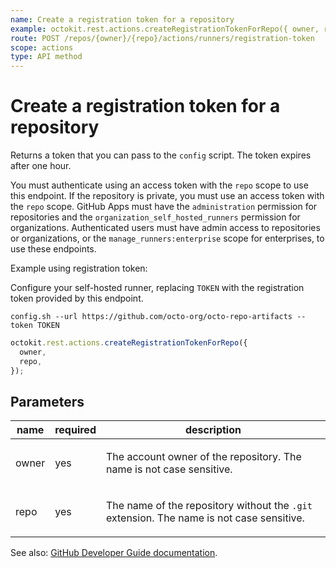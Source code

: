 ```yaml
---
name: Create a registration token for a repository
example: octokit.rest.actions.createRegistrationTokenForRepo({ owner, repo })
route: POST /repos/{owner}/{repo}/actions/runners/registration-token
scope: actions
type: API method
---
```


# Create a registration token for a repository

Returns a token that you can pass to the `config` script. The token
expires after one hour.

You must authenticate using an access token with the `repo` scope to use this endpoint.
If the repository is private, you must use an access token with the `repo` scope.
GitHub Apps must have the `administration` permission for repositories and the `organization_self_hosted_runners` permission for organizations.
Authenticated users must have admin access to repositories or organizations, or the `manage_runners:enterprise` scope for enterprises, to use these endpoints.

Example using registration token:

Configure your self-hosted runner, replacing `TOKEN` with the registration token provided
by this endpoint.

`config.sh --url https://github.com/octo-org/octo-repo-artifacts --token TOKEN`

```js
octokit.rest.actions.createRegistrationTokenForRepo({
  owner,
  repo,
});
```

## Parameters

<table>
  <thead>
    <tr>
      <th>name</th>
      <th>required</th>
      <th>description</th>
    </tr>
  </thead>
  <tbody>
    <tr><td>owner</td><td>yes</td><td>

The account owner of the repository. The name is not case sensitive.

</td></tr>
<tr><td>repo</td><td>yes</td><td>

The name of the repository without the `.git` extension. The name is not case sensitive.

</td></tr>
  </tbody>
</table>

See also: [GitHub Developer Guide documentation](https://docs.github.com/rest/actions/self-hosted-runners#create-a-registration-token-for-a-repository).
